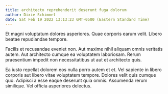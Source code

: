 ```yaml
---
title: architecto reprehenderit deserunt fuga dolorum
author: Dixie Schimmel
date: Sat Feb 19 2022 13:13:23 GMT-0500 (Eastern Standard Time)
---
```

Et magni voluptatum dolores asperiores. Quae corporis earum velit. Libero beatae repudiandae tempore.

 Facilis et recusandae eveniet non. Aut maxime nihil aliquam omnis veritatis autem. Aut architecto cumque ea voluptatem laboriosam. Rerum praesentium impedit non necessitatibus ut aut et architecto quis.

 Ea iusto repellat dolorem eos nulla porro autem et et. Vel sapiente in libero corporis aut libero vitae voluptatem tempore. Dolores velit quis cumque quo. Adipisci a esse eaque deserunt quia omnis. Assumenda rerum similique. Vel officia asperiores delectus.